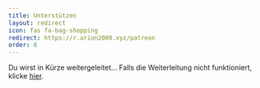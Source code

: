 ```yaml
---
title: Unterstützen
layout: redirect
icon: fas fa-bag-shopping
redirect: https://r.arion2000.xyz/patreon
order: 6
---
```


Du wirst in Kürze weitergeleitet... Falls die Weiterleitung nicht funktioniert, klicke [hier](https://www.patreon.com/arion2000?utm_medium=citypulsenews_website&utm_author=arion2000&utm_source=clickLink&utm_campaign=creatorshare_creator).
